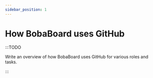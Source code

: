 ```yaml
---
sidebar_position: 1
---
```


# How BobaBoard uses GitHub

:::TODO

Write an overview of how BobaBoard uses GitHub for various roles and tasks.

:::
